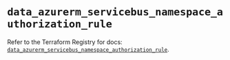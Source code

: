 # `data_azurerm_servicebus_namespace_authorization_rule`

Refer to the Terraform Registry for docs: [`data_azurerm_servicebus_namespace_authorization_rule`](https://registry.terraform.io/providers/hashicorp/azurerm/4.13.0/docs/data-sources/servicebus_namespace_authorization_rule).
